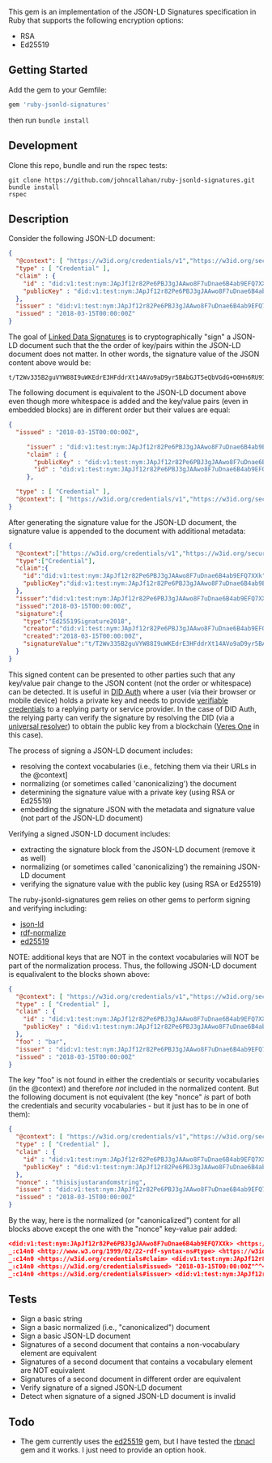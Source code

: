 This gem is an implementation of the JSON-LD Signatures specification
in Ruby that supports the following encryption options:

* RSA
* Ed25519

Getting Started
---------------

Add the gem to your Gemfile:

```ruby
gem 'ruby-jsonld-signatures'
```

then run `bundle install`

Development
-----------

Clone this repo, bundle and run the rspec tests:

```shell
git clone https://github.com/johncallahan/ruby-jsonld-signatures.git
bundle install
rspec
```

Description
-----------

Consider the following JSON-LD document:

```json
{
  "@context": [ "https://w3id.org/credentials/v1","https://w3id.org/security/v1"],
  "type" : [ "Credential" ],
  "claim" : {
    "id" : "did:v1:test:nym:JApJf12r82Pe6PBJ3gJAAwo8F7uDnae6B4ab9EFQ7XXk",
    "publicKey" : "did:v1:test:nym:JApJf12r82Pe6PBJ3gJAAwo8F7uDnae6B4ab9EFQ7XXk#authn-key-1"
  },
  "issuer" : "did:v1:test:nym:JApJf12r82Pe6PBJ3gJAAwo8F7uDnae6B4ab9EFQ7XXk",
  "issued" : "2018-03-15T00:00:00Z"
}
```

The goal of [Linked Data Signatures](https://w3c-dvcg.github.io/ld-signatures/) is to
cryptographically "sign" a JSON-LD document such that the the order of
key/pairs within the JSON-LD document does not matter.  In other words,
the signature value of the JSON content above would be:

```
t/T2Wv335B2guVYW88I9uWKEdrE3HFddrXt14AVo9aD9yr5BAbGJT5eQbVGdG+O0Hn6RU9IYgi1o15/F3x37Ag==
```

The following document is equivalent to the JSON-LD document above even
though more whitespace is added and the key/value pairs (even in
embedded blocks) are in different order but their values are equal:

```json
{
  "issued" : "2018-03-15T00:00:00Z",

     "issuer" : "did:v1:test:nym:JApJf12r82Pe6PBJ3gJAAwo8F7uDnae6B4ab9EFQ7XXk",
     "claim" : {
       "publicKey" : "did:v1:test:nym:JApJf12r82Pe6PBJ3gJAAwo8F7uDnae6B4ab9EFQ7XXk#authn-key-1",
       "id" : "did:v1:test:nym:JApJf12r82Pe6PBJ3gJAAwo8F7uDnae6B4ab9EFQ7XXk"
     },

  "type" : [ "Credential" ],
  "@context": [ "https://w3id.org/credentials/v1","https://w3id.org/security/v1"]
}

```

After generating the signature value for the JSON-LD document, the
signature value is appended to the document with additional metadata:

```json
{
  "@context":["https://w3id.org/credentials/v1","https://w3id.org/security/v1"],
  "type":["Credential"],
  "claim":{
    "id":"did:v1:test:nym:JApJf12r82Pe6PBJ3gJAAwo8F7uDnae6B4ab9EFQ7XXk",
    "publicKey":"did:v1:test:nym:JApJf12r82Pe6PBJ3gJAAwo8F7uDnae6B4ab9EFQ7XXk#authn-key-1"
  },
  "issuer":"did:v1:test:nym:JApJf12r82Pe6PBJ3gJAAwo8F7uDnae6B4ab9EFQ7XXk",
  "issued":"2018-03-15T00:00:00Z",
  "signature":{
    "type":"Ed25519Signature2018",
    "creator":"did:v1:test:nym:JApJf12r82Pe6PBJ3gJAAwo8F7uDnae6B4ab9EFQ7XXk#authn-key-1",
    "created":"2018-03-15T00:00:00Z",
    "signatureValue":"t/T2Wv335B2guVYW88I9uWKEdrE3HFddrXt14AVo9aD9yr5BAbGJT5eQbVGdG+O0Hn6RU9IYgi1o15/F3x37Ag=="
  }
}
```

This signed content can be presented to other parties such that any
key/value pair change to the JSON content (not the order or
whitespace) can be detected.  It is useful in [DID Auth](https://github.com/WebOfTrustInfo/rebooting-the-web-of-trust-spring2018/blob/master/final-documents/did-auth.md) where a
user (via their browser or mobile device) holds a private key and
needs to provide [verifiable credentials](https://github.com/WebOfTrustInfo/rwot7/blob/master/topics-and-advance-readings/verifiable-credentials-primer.md) to a replying party or
service provider.  In the case of DID Auth, the relying party can
verify the signature by resolving the DID (via a [universal
resolver](https://github.com/decentralized-identity/universal-resolver)) to obtain the public key from a blockchain ([Veres
One](https://github.com/veres-one/veres-one) in this case).

The process of signing a JSON-LD document includes:

* resolving the context vocabularies (i.e., fetching them via their URLs in the @context]
* normalizing (or sometimes called 'canonicalizing') the document
* determining the signature value with a private key (using RSA or Ed25519)
* embedding the signature JSON with the metadata and signature value (not part of the JSON-LD document)

Verifying a signed JSON-LD document includes:

* extracting the signature block from the JSON-LD document (remove it as well)
* normalizing (or sometimes called 'canonicalizing') the remaining JSON-LD document
* verifying the signature value with the public key (using RSA or Ed25519)

The ruby-jsonld-signatures gem relies on other gems to perform signing
and verifying including:

* [json-ld](https://github.com/ruby-rdf/json-ld)
* [rdf-normalize](https://github.com/ruby-rdf/rdf-normalize)
* [ed25519](https://github.com/crypto-rb/ed25519)

NOTE: additional keys that are NOT in the context vocabularies will
NOT be part of the normalization process.  Thus, the following JSON-LD
document is equalivalent to the blocks shown above:

```json
{
  "@context": [ "https://w3id.org/credentials/v1","https://w3id.org/security/v1"],
  "type" : [ "Credential" ],
  "claim" : {
    "id" : "did:v1:test:nym:JApJf12r82Pe6PBJ3gJAAwo8F7uDnae6B4ab9EFQ7XXk",
    "publicKey" : "did:v1:test:nym:JApJf12r82Pe6PBJ3gJAAwo8F7uDnae6B4ab9EFQ7XXk#authn-key-1"
  },
  "foo" : "bar",
  "issuer" : "did:v1:test:nym:JApJf12r82Pe6PBJ3gJAAwo8F7uDnae6B4ab9EFQ7XXk",
  "issued" : "2018-03-15T00:00:00Z"
}
```

The key "foo" is not found in either the credentials or security
vocabularies (in the @context) and therefore *not* included in the
normalized content.  But the following document is not equivalent (the
key "nonce" *is* part of both the credentials and security
vocabularies - but it just has to be in one of them):

```json
{
  "@context": [ "https://w3id.org/credentials/v1","https://w3id.org/security/v1"],
  "type" : [ "Credential" ],
  "claim" : {
    "id" : "did:v1:test:nym:JApJf12r82Pe6PBJ3gJAAwo8F7uDnae6B4ab9EFQ7XXk",
    "publicKey" : "did:v1:test:nym:JApJf12r82Pe6PBJ3gJAAwo8F7uDnae6B4ab9EFQ7XXk#authn-key-1"
  },
  "nonce" : "thisisjustarandomstring",
  "issuer" : "did:v1:test:nym:JApJf12r82Pe6PBJ3gJAAwo8F7uDnae6B4ab9EFQ7XXk",
  "issued" : "2018-03-15T00:00:00Z"
}
```

By the way, here is the normalized (or "canonicalized") content for
all blocks above except the one with the "nonce" key-value pair added:

```json
<did:v1:test:nym:JApJf12r82Pe6PBJ3gJAAwo8F7uDnae6B4ab9EFQ7XXk> <https://w3id.org/security#publicKey> <did:v1:test:nym:JApJf12r82Pe6PBJ3gJAAwo8F7uDnae6B4ab9EFQ7XXk#authn-key-1> .
_:c14n0 <http://www.w3.org/1999/02/22-rdf-syntax-ns#type> <https://w3id.org/credentials#Credential> .
_:c14n0 <https://w3id.org/credentials#claim> <did:v1:test:nym:JApJf12r82Pe6PBJ3gJAAwo8F7uDnae6B4ab9EFQ7XXk> .
_:c14n0 <https://w3id.org/credentials#issued> "2018-03-15T00:00:00Z"^^<http://www.w3.org/2001/XMLSchema#dateTime> .
_:c14n0 <https://w3id.org/credentials#issuer> <did:v1:test:nym:JApJf12r82Pe6PBJ3gJAAwo8F7uDnae6B4ab9EFQ7XXk> .
```

Tests
-----

* Sign a basic string
* Sign a basic normalized (i.e., "canonicalized") document
* Sign a basic JSON-LD document
* Signatures of a second document that contains a non-vocabulary element are equivalent
* Signatures of a second document that contains a vocabulary element are NOT equivalent
* Signatures of a second document in different order are equivalent
* Verify signature of a signed JSON-LD document
* Detect when signature of a signed JSON-LD document is invalid

Todo
----

* The gem currently uses the [ed25519](https://github.com/crypto-rb/ed25519) gem, but I have tested the
  [rbnacl](https://github.com/crypto-rb/rbnacl) gem and it works.  I just need to provide an option hook.

